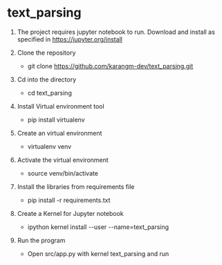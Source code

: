 # text_parsing

1. The project requires jupyter notebook to run. Download and install as specified in https://jupyter.org/install<br/>

2. Clone the repository<br/>
	  * git clone https://github.com/karangm-dev/text_parsing.git<br/>

3. Cd into the directory<br/>
	  * cd text_parsing<br/>

4. Install Virtual environment tool<br/> 
	  * pip install virtualenv<br/>

5. Create an virtual environment<br/> 
	  * virtualenv venv<br/>

6. Activate the virtual environment<br/>
	  * source venv/bin/activate<br/>
    
7. Install the libraries from requirements file<br/> 
	  * pip install -r requirements.txt<br/>
    
8. Create a Kernel for Jupyter notebook<br/> 
	  * ipython kernel install --user --name=text_parsing<br/>  

9. Run the program<br/> 
	  * Open src/app.py with kernel text_parsing and run<br/> 
